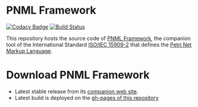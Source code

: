 PNML Framework
=============

[![Codacy Badge](https://api.codacy.com/project/badge/Grade/a7de9430027541a1b73199a5f934887a)](https://www.codacy.com/app/lhillah/pnmlframework?utm_source=github.com&utm_medium=referral&utm_content=lhillah/pnmlframework&utm_campaign=badger)
[![Build Status](https://travis-ci.org/lip6/pnmlframework.svg?branch=master)](https://travis-ci.org/lip6/pnmlframework)

This repository hosts the source code of [PNML Framework](http://pnml.lip6.fr/), the companion tool of the International Standard [ISO/IEC 15909-2](http://www.iso.org/iso/catalogue_detail.htm?csnumber=43538) that defines the [Petri Net Markup Language](http://www.pnml.org).

Download PNML Framework 
=======================

- Latest stable release from its [companion web site](http://pnml.lip6.fr).
- Latest build is deployed on the [gh-pages of this repository](https://lip6.github.io/pnmlframework/)

